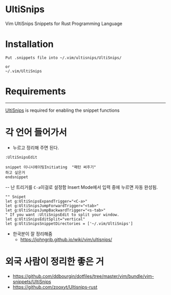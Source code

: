 # UltiSnips
Vim UltiSnips Snippets for Rust Programming Language

# Installation

```
Put .snippets file into ~/.vim/ultisnips/UltiSnips/

or
~/.vim/UltiSnips
```

# Requirements
------------
[UltiSnips](https://github.com/SirVer/ultisnips) is required for enabling the snippet functions


# 각 언어 들어가서 

- 누르고 정리해 주면 된다.

```
:UltiSnipsEdit
```


```
snippet 이니시에이팅Initiating  "패턴 써주기"
하고 싶은거
endsnippet
```

-- 난 트리거를 ```C-a```이걸로 설정함 Insert Mode에서 입력 중에 누르면 자동 완성됨.

```
"" Snipet
let g:UltiSnipsExpandTrigger="<C-a>"
let g:UltiSnipsJumpForwardTrigger="<tab>"
let g:UltiSnipsJumpBackwardTrigger="<s-tab>"
" If you want :UltiSnipsEdit to split your window.
let g:UltiSnipsEditSplit="vertical"
let g:UltiSnipsSnippetDirectories = ['~/.vim/UltiSnips']
```

- 한국분이 잘 정리해줌
  - https://johngrib.github.io/wiki/vim/ultisnips/


# 외국 사람이 정리한 좋은 거
- https://github.com/ddbourgin/dotfiles/tree/master/vim/bundle/vim-snippets/UltiSnips
- https://github.com/zooxyt/Ultisnips-rust

